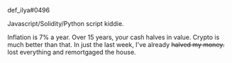 def_ilya#0496

Javascript/Solidity/Python script kiddie. 

Inflation is 7% a year. Over 15 years, your cash halves in value.
Crypto is much better than that. 
In just the last week, I've already ~~halved my money.~~ lost everything and remortgaged the house.
